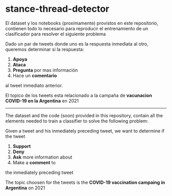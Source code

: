  # stance-thread-detector

El dataset y los notebooks (proximamente) provistos en este repositorio, contienen todo lo necesario para reproducir el entrenamiento de un clasificador para resolver el siguiente problema

Dado un par de tweets donde uno es la respuesta inmediata al otro, queremos determinar si la respuesta:
1. **Apoya**
2. **Ataca**
3. **Pregunta** por mas información
4. Hace un **comentario** 


al tweet inmediato anterior.

El topico de los tweets esta relacionado a la campaña de **vacunacion COVID-19 en la Argentina** en 2021

---

The dataset and the code (soon) provided in this repository, contain all the elements needed to train a classifier to solve the following problem:


Given a tweet and his inmediately preceding tweet, we want to determine if the tweet
1. **Support**
2. **Deny**
3. **Ask** more information about
4. Make a **comment** to 


the inmediately preceding tweet

The topic choosen for the tweets is the **COVID-19 vaccination campaing in Argentina** on 2021



